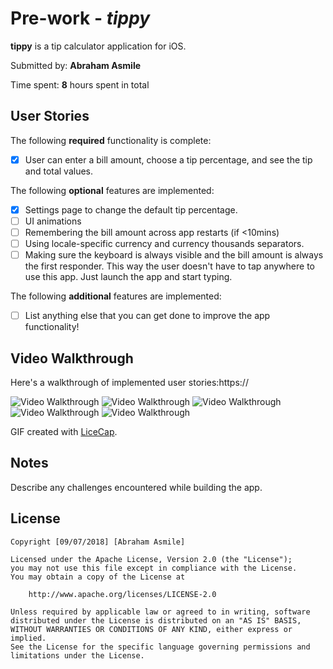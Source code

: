 # Pre-work - *tippy*

**tippy** is a tip calculator application for iOS.

Submitted by: **Abraham Asmile**

Time spent: **8** hours spent in total

## User Stories

The following **required** functionality is complete:

* [X] User can enter a bill amount, choose a tip percentage, and see the tip and total values.

The following **optional** features are implemented:
* [X] Settings page to change the default tip percentage.
* [ ] UI animations
* [ ] Remembering the bill amount across app restarts (if <10mins)
* [ ] Using locale-specific currency and currency thousands separators.
* [ ] Making sure the keyboard is always visible and the bill amount is always the first responder. This way the user doesn't have to tap anywhere to use this app. Just launch the app and start typing.

The following **additional** features are implemented:

- [ ] List anything else that you can get done to improve the app functionality!

## Video Walkthrough 

Here's a walkthrough of implemented user stories:https://

<img src='https://imgur.com/jBZ5ZpO.mp4' title='Video Walkthrough' width='' alt='Video Walkthrough'/>
<img src='https://imgur.com/Yp1Pk6b.gif' title='Video Walkthrough' width='' alt='Video Walkthrough' />
<img src='https://imgur.com/rlxlixo.gif' title='Video Walkthrough' width='' alt='Video Walkthrough' />
<img src='https://imgur.com/hhPZuDg.gif' title='Video Walkthrough' width='' alt='Video Walkthrough' />
<img src='https://imgur.com/AEVajU0.gif' title='Video Walkthrough' width='' alt='Video Walkthrough' />

GIF created with [LiceCap](http://www.cockos.com/licecap/).

## Notes

Describe any challenges encountered while building the app.

## License

    Copyright [09/07/2018] [Abraham Asmile]

    Licensed under the Apache License, Version 2.0 (the "License");
    you may not use this file except in compliance with the License.
    You may obtain a copy of the License at

        http://www.apache.org/licenses/LICENSE-2.0

    Unless required by applicable law or agreed to in writing, software
    distributed under the License is distributed on an "AS IS" BASIS,
    WITHOUT WARRANTIES OR CONDITIONS OF ANY KIND, either express or implied.
    See the License for the specific language governing permissions and
    limitations under the License.
